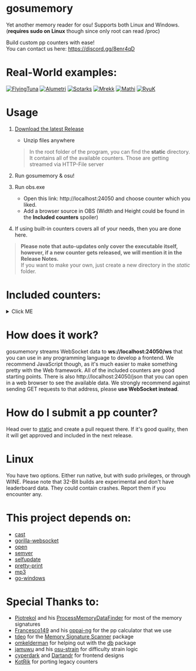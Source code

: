 # gosumemory

Yet another memory reader for osu! Supports both Linux and Windows. (**requires sudo on Linux** though since only root can read /proc)

Build custom pp counters with ease!\
You can contact us here: https://discord.gg/8enr4qD

# Real-World examples:

[![FlyingTuna](https://img.shields.io/badge/FlyingTuna%20v1.5---?style=for-the-badge&color=527FD5)](https://www.twitch.tv/flyingtuna/clip/TransparentObliviousHawkAMPEnergyCherry)
[![Alumetri](https://img.shields.io/badge/Alumetri%20v1.2---?style=for-the-badge&color=FF94B6)](https://mega.nz/file/QV1gTKoI#j1QRjDkrjnFvIhyb9JuGi3g_0XZCFzXEXz9PKWcxgmI)
[![Sotarks](https://img.shields.io/badge/Sotarks%20v1.0---?style=for-the-badge&color=C63F55)](https://mega.nz/file/oAlmlQoY#8ABeJPGboMLgCiaY5vR21HX2Km--_jiwqRHOmUJvVmg)
[![Mrekk](https://img.shields.io/badge/Mrekk%20v1.0---?style=for-the-badge&color=72a0d4)](https://mega.nz/file/UZsEUKDK#Ji3JAUr8_04Q7u0RG1BAJFGzZ2-CRhRZkEQqdXVrv60)
[![Mathi](https://img.shields.io/badge/Mathi%20v1.5---?style=for-the-badge&color=4981CE)](https://mega.nz/file/5dsk1QJD#noUKykU5qJYv53I2DPZ7PY2CIQOftS1ufqzOh4rqOb8)
[![RyuK](https://img.shields.io/badge/RyuK%20v1.0---?style=for-the-badge&color=f72f4d)](https://mega.nz/file/dY8k1YyZ#1Phdta1CzxXDotjtllUKsZunnCdliYlQ1VrZ_BNaNIs)

# Usage
     
1. [Download the latest Release](https://github.com/l3lackShark/gosumemory/releases/latest)
    * Unzip files anywhere
    > In the root folder of the program, you can find the **static** directory. It contains all of the available counters. Those are getting streamed via HTTP-File server

2. Run gosumemory & osu!
3. Run obs.exe
    * Open this link: http://localhost:24050 and choose counter which you liked.
    * Add a browser source in OBS (Width and Height could be found in the **Included counters** spoiler)
4. If using built-in counters covers all of your needs, then you are done here.
> **Please note that auto-updates only cover the executable itself, however, if a new counter gets released, we will mention it in the Release Notes.**\
> If you want to make your own, just create a new directory in the *static* folder.  

# Included counters:
<details>
  <summary>Click ME</summary>
  
### Classic

> Size: 550x300\
<img  src="https://cdn.discordapp.com/attachments/641255341245333514/731838930340544573/unknown.png"  width="500">\
By: [Dartandr][1]<br>

### OldClassic

> Size: 550x300\
<img  src="https://cdn.discordapp.com/attachments/530940222771560452/732545954468593664/unknown.png"  width="500">\
By: [Dartandr][1]<br>
  
### DarkAndWhite

> Size: 840x140\
<img  src="https://i.imgur.com/mBN375B.jpg"  width="500">\
By: [cyperdark][2]<br>

### Kerli1 & Kerli2

> Size (1)(2): 794x124 | 353x190\
<img  src="https://i.imgur.com/n2w260o.jpg"  width="500">\
By: [Dartandr][1]<br>

### Luscent

> Size: 1920x1080\
Open-Source Implementation of [Luscent's][3] overlay. No elements were stolen. This is a remake. Please [consider buying](https://gumroad.com/l/Luscent) his version!\
<img  src="https://media.discordapp.net/attachments/641255341245333514/731843129833160704/unknown.png"  width="500">\
Remake by: [Dartandr][1]

### MaximalLime

> Size: 800x306\
<img  src="https://cdn.discordapp.com/attachments/641255341245333514/731841741715669002/unknown.png"  width="500">\
By: [cyperdark][2]<br>

### MinimalLime

> Size: 640x130\
<img  src="https://cdn.discordapp.com/attachments/641255341245333514/731840161612300358/unknown.png"  width="500">\
By: [cyperdark][2]<br>

### TrafficLight

> Size: 458x380\
<img  src="https://cdn.discordapp.com/attachments/641255341245333514/731842011514011698/unknown.png">\
By: [cyperdark][2]<br>

[1]: https://github.com/Dartandr

[2]: https://github.com/cyperdark

[3]: https://github.com/inix1257

</details>

# How does it work?

gosumemory streams WebSocket data to **ws://localhost:24050/ws** that you can use in any programming language to develop a frontend. We recommend JavaScript though, as it's much easier to make something pretty with the Web framework. All of the included counters are good starting points. There is also http://localhost:24050/json that you can open in a web browser to see the available data. We strongly recommend against sending GET requests to that address, please **use WebSocket instead**.

# How do I submit a pp counter?

Head over to [static](https://github.com/l3lackShark/static) and create a pull request there. If it's good quality, then it will get approved and included in the next release.

# Linux

You have two options. Either run native, but with sudo privileges, or through WINE.
Please note that 32-Bit builds are experimental and don't have leaderboard data. They could contain crashes. Report them if you encounter any.

# This project depends on:

* [cast](https://github.com/spf13/cast)
* [gorilla-websocket](https://github.com/gorilla/websocket)
* [open](https://github.com/skratchdot/open-golang)
* [semver](https://github.com/blang/semver)
* [selfupdate](https://github.com/rhysd/go-github-selfupdate)
* [pretty-print](https://github.com/k0kubun/pp)
* [mp3](https://github.com/tcolgate/mp3)
* [go-windows](https://github.com/elastic/go-windows)

# Special Thanks to:

* [Piotrekol](https://github.com/Piotrekol/) and his [ProcessMemoryDataFinder](https://github.com/Piotrekol/ProcessMemoryDataFinder) for most of the memory signatures
* [Francesco149](https://github.com/Francesco149) and his [oppai-ng](https://github.com/Francesco149/oppai-ng) for the pp calculator that we use
* [tdeo](https://github.com/tadeokondrak) for the [Memory Signature Scanner](https://github.com/l3lackShark/gosumemory/tree/master/mem) package
* [omkelderman](https://github.com/omkelderman) for helping out with the [db](https://github.com/l3lackShark/gosumemory/tree/master/db) package
* [jamuwu](https://github.com/jamuwu/osu-strain) and his [osu-strain](https://github.com/jamuwu/osu-strain) for difficulty strain logic
* [cyperdark](https://github.com/cyperdark) and [Dartandr](https://github.com/Dartandr) for frontend designs
* [KotRik](https://github.com/KotRikD) for porting legacy counters
